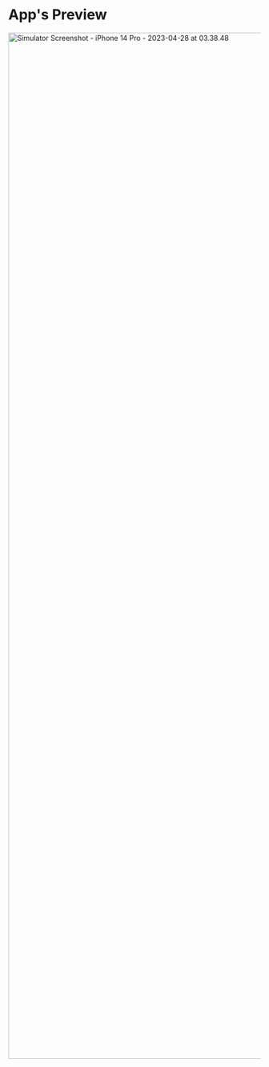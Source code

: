 # App's Preview

<a data-flickr-embed="true" href="https://www.flickr.com/photos/197661703@N05/52854680333/in/dateposted-public/" title="Simulator Screenshot - iPhone 14 Pro - 2023-04-28 at 03.38.48"><img src="https://live.staticflickr.com/65535/52854680333_69a5036d2f_k.jpg" width="945" height="2048" alt="Simulator Screenshot - iPhone 14 Pro - 2023-04-28 at 03.38.48"/></a><script async src="//embedr.flickr.com/assets/client-code.js" charset="utf-8"></script>
